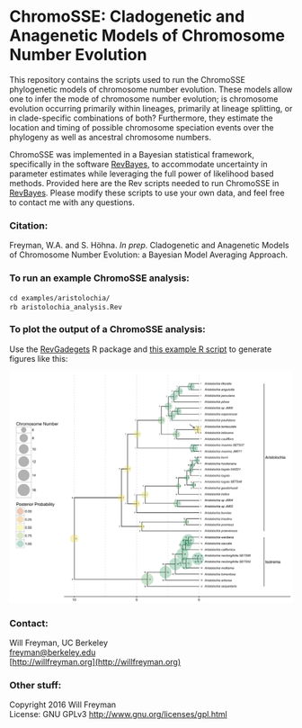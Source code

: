 # ChromoSSE: Cladogenetic and Anagenetic Models of Chromosome Number Evolution

This repository contains the scripts used to run the ChromoSSE phylogenetic models of
chromosome number evolution.
These models allow one to infer the mode of chromosome number evolution; 
is chromosome evolution occurring primarily within lineages, 
primarily at lineage splitting, 
or in clade-specific combinations of both? 
Furthermore, they estimate the location and timing of possible chromosome speciation events over the phylogeny
as well as ancestral chromosome numbers.

ChromoSSE was implemented in a Bayesian statistical framework, 
specifically in the software [RevBayes](http://revbayes.com), 
to accommodate uncertainty in parameter estimates while leveraging the full power of likelihood based methods. 
Provided here are the Rev scripts needed to run ChromoSSE in [RevBayes](http://revbayes.com).
Please modify these scripts to use your own data,
and feel free to contact me with any questions.

### Citation:

Freyman, W.A. and S. Höhna. *In prep.* 
Cladogenetic and Anagenetic Models of Chromosome Number Evolution: a Bayesian Model Averaging Approach.

### To run an example ChromoSSE analysis:

```
cd examples/aristolochia/
rb aristolochia_analysis.Rev
```

### To plot the output of a ChromoSSE analysis:

Use the [RevGadegets](https://github.com/revbayes/RevGadgets) R package
and [this example R script](plot_results.R) to generate figures like this:

![ChromoSSE plot](examples/aristolochia/data/aristolochia_ancestral_states.jpg)

### Contact:

Will Freyman, UC Berkeley   
freyman@berkeley.edu    
[http://willfreyman.org](http://willfreyman.org)

### Other stuff:

Copyright 2016 Will Freyman     
License: GNU GPLv3 http://www.gnu.org/licenses/gpl.html
